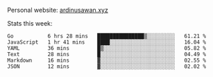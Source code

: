 Personal website: [ardinusawan.xyz](https://ardinusawan.xyz)

Stats this week:
<!--START_SECTION:waka-->

```text
Go           6 hrs 28 mins   ███████████████▒░░░░░░░░░   61.21 %
JavaScript   1 hr 41 mins    ████░░░░░░░░░░░░░░░░░░░░░   16.04 %
YAML         36 mins         █▒░░░░░░░░░░░░░░░░░░░░░░░   05.82 %
Text         28 mins         █░░░░░░░░░░░░░░░░░░░░░░░░   04.49 %
Markdown     16 mins         ▓░░░░░░░░░░░░░░░░░░░░░░░░   02.55 %
JSON         12 mins         ▓░░░░░░░░░░░░░░░░░░░░░░░░   02.02 %
```

<!--END_SECTION:waka-->

